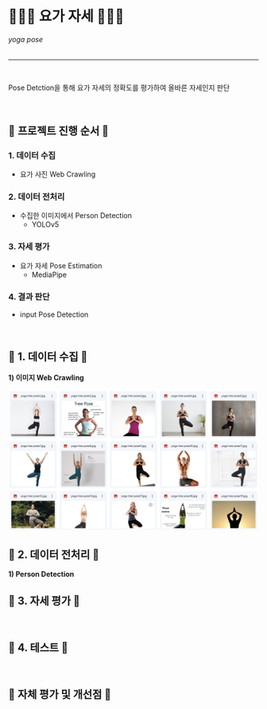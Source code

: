 # 🧘🏻‍♀️ 요가 자세 🧘🏻‍♀️
###### yoga pose
___
<br>

Pose Detction을 통해 요가 자세의 정확도를 평가하여 올바른 자세인지 판단

<br>

## __📌 프로젝트 진행 순서 📌__
### 1. 데이터 수집
* 요가 사진 Web Crawling
### 2. 데이터 전처리
* 수집한 이미지에서 Person Detection
    * YOLOv5
### 3. 자세 평가
* 요가 자세 Pose Estimation
    * MediaPipe
### 4. 결과 판단
* input Pose Detection
<br>

## __📌 1. 데이터 수집 📌__
__1) 이미지 Web Crawling__
<!-- <a href="https://drive.google.com/drive/folders/1Ciq-_KrDGRHzgdnoVzq0FdU93TGDZN-B"> 구글 드라이브 </a> -->
<img src="./readme/1-1.png" width="600">
<br>

## __📌 2. 데이터 전처리 📌__
__1) Person Detection__
<br>

## __📌 3. 자세 평가 📌__
<br>

## __📌 4. 테스트 📌__
<br>

## __📌 자체 평가 및 개선점 📌__
<br>
